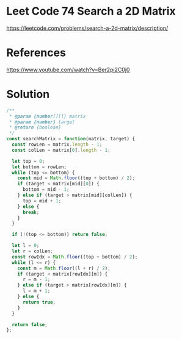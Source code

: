 # Leet Code 74 Search a 2D Matrix

https://leetcode.com/problems/search-a-2d-matrix/description/
# References
https://www.youtube.com/watch?v=Ber2pi2C0j0
# Solution

```javascript
/**
 * @param {number[][]} matrix
 * @param {number} target
 * @return {boolean}
 */
const searchMatrix = function(matrix, target) {
  const rowLen = matrix.length - 1;
  const colLen = matrix[0].length - 1;

  let top = 0;
  let bottom = rowLen;
  while (top <= bottom) {
    const mid = Math.floor((top + bottom) / 2);
    if (target < matrix[mid][0]) {
      bottom = mid - 1;
    } else if (target > matrix[mid][colLen]) {
      top = mid + 1;
    } else {
      break;
    }
  }

  if (!(top <= bottom)) return false;

  let l = 0;
  let r = colLen;
  const rowIdx = Math.floor((top + bottom) / 2);
  while (l <= r) {
    const m = Math.floor((l + r) / 2);
    if (target < matrix[rowIdx][m]) {
      r = m - 1;
    } else if (target > matrix[rowIdx][m]) {
      l = m + 1;
    } else {
      return true;
    }
  }

  return false;
};
```
